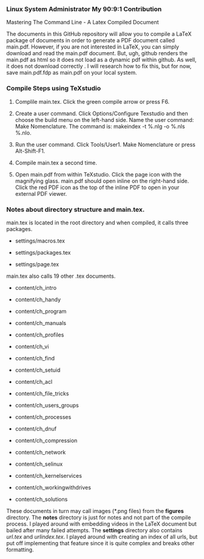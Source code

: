 ### Linux System Administrator My 90:9:1 Contribution

Mastering The Command Line - A Latex Compiled Document

The documents in this GitHub repository will allow you to compile a LaTeX package of documents in order to generate a PDF document called main.pdf. However, if you are not interested in LaTeX, you can simply download and read the main.pdf document. But, ugh, github renders the main.pdf as html so it does not load as a dynamic pdf within github. As well, it does not download correctly . I will research how to fix this, but for now, save main.pdf.fdp as main.pdf on your local system.

### Compile Steps using TeXstudio

1. Complile main.tex. Click the green compile arrow or press F6.

2. Create a user command. Click Options/Configure Texstudio and then choose the build menu on the left-hand side. Name the user command: Make Nomenclature. The command is: makeindex -t %.nlg -o %.nls %.nlo.

3. Run the user command. Click Tools/User1. Make Nomenclature or press Alt-Shift-F1.

4. Compile main.tex a second time.

5. Open main.pdf from within TeXstudio. Click the page icon with the magnifying glass. main.pdf should open inline on the right-hand side. Click the red PDF icon as the top of the inline PDF to open in your external PDF viewer.

### Notes about directory structure and main.tex.

main.tex is located in the root directory and when compiled, it calls three packages.

* settings/macros.tex

* settings/packages.tex

* settings/page.tex

main.tex also calls 19 other .tex documents.

* content/ch_intro

* content/ch_handy

* content/ch_program

* content/ch_manuals

* content/ch_profiles

* content/ch_vi

* content/ch_find

* content/ch_setuid

* content/ch_acl

* content/ch_file_tricks

* content/ch_users_groups

* content/ch_processes

* content/ch_dnuf

* content/ch_compression

* content/ch_network

* content/ch_selinux

* content/ch_kernelservices

* content/ch_workingwithdrives

* content/ch_solutions

These documents in turn may call images (*.png files) from the __figures__ directory. The __notes__ directory is just for notes and not part of the compile process. I played around with embedding videos in the LaTeX document but bailed after many failed attempts. The __settings__ directory also contains _url.tex_ and _urlindex.tex_. I played around with creating an index of all urls, but put off implementing that feature since it is quite complex and breaks other formatting.
